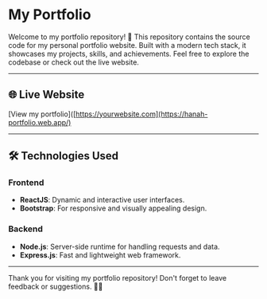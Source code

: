 # My Portfolio 

Welcome to my portfolio repository! 🌟 This repository contains the source code for my personal portfolio website. Built with a modern tech stack, it showcases my projects, skills, and achievements. Feel free to explore the codebase or check out the live website.

---

## 🌐 Live Website

[View my portfolio]([https://yourwebsite.com](https://hanah-portfolio.web.app/)  

---

## 🛠️ Technologies Used

### Frontend
- **ReactJS**: Dynamic and interactive user interfaces.
- **Bootstrap**: For responsive and visually appealing design.

### Backend
- **Node.js**: Server-side runtime for handling requests and data.
- **Express.js**: Fast and lightweight web framework.

---

Thank you for visiting my portfolio repository! Don't forget to leave feedback or suggestions. 🚀✨
